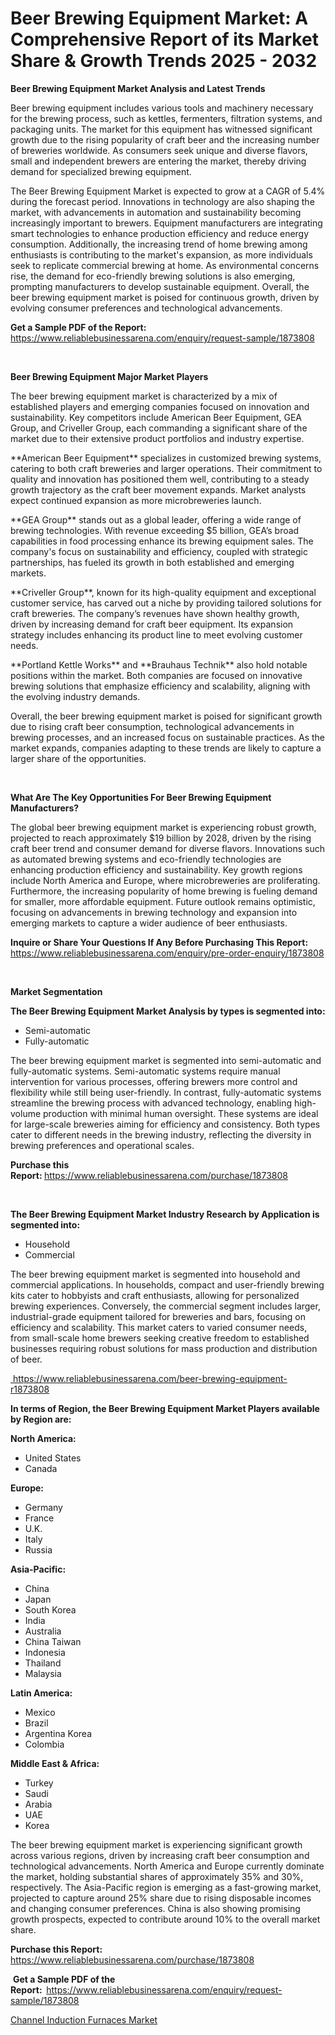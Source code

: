 <p><h1>Beer Brewing Equipment Market: A Comprehensive Report of its Market Share & Growth Trends 2025 - 2032</h1></p><p><strong>Beer Brewing Equipment Market Analysis and Latest Trends</strong></p>
<p><p>Beer brewing equipment includes various tools and machinery necessary for the brewing process, such as kettles, fermenters, filtration systems, and packaging units. The market for this equipment has witnessed significant growth due to the rising popularity of craft beer and the increasing number of breweries worldwide. As consumers seek unique and diverse flavors, small and independent brewers are entering the market, thereby driving demand for specialized brewing equipment.</p><p>The Beer Brewing Equipment Market is expected to grow at a CAGR of 5.4% during the forecast period. Innovations in technology are also shaping the market, with advancements in automation and sustainability becoming increasingly important to brewers. Equipment manufacturers are integrating smart technologies to enhance production efficiency and reduce energy consumption. Additionally, the increasing trend of home brewing among enthusiasts is contributing to the market's expansion, as more individuals seek to replicate commercial brewing at home. As environmental concerns rise, the demand for eco-friendly brewing solutions is also emerging, prompting manufacturers to develop sustainable equipment. Overall, the beer brewing equipment market is poised for continuous growth, driven by evolving consumer preferences and technological advancements.</p></p>
<p><strong>Get a Sample PDF of the Report:&nbsp;</strong> <a href="https://www.reliablebusinessarena.com/enquiry/request-sample/1873808?utm_campaign=2930&utm_medium=2&utm_source=Github&utm_content=ia&utm_term=08042025&utm_id=beer-brewing-equipment">https://www.reliablebusinessarena.com/enquiry/request-sample/1873808</a></p>
<p>&nbsp;</p>
<p><strong>Beer Brewing Equipment Major Market Players</strong></p>
<p><p>The beer brewing equipment market is characterized by a mix of established players and emerging companies focused on innovation and sustainability. Key competitors include American Beer Equipment, GEA Group, and Criveller Group, each commanding a significant share of the market due to their extensive product portfolios and industry expertise.</p><p>**American Beer Equipment** specializes in customized brewing systems, catering to both craft breweries and larger operations. Their commitment to quality and innovation has positioned them well, contributing to a steady growth trajectory as the craft beer movement expands. Market analysts expect continued expansion as more microbreweries launch.</p><p>**GEA Group** stands out as a global leader, offering a wide range of brewing technologies. With revenue exceeding $5 billion, GEA’s broad capabilities in food processing enhance its brewing equipment sales. The company's focus on sustainability and efficiency, coupled with strategic partnerships, has fueled its growth in both established and emerging markets.</p><p>**Criveller Group**, known for its high-quality equipment and exceptional customer service, has carved out a niche by providing tailored solutions for craft breweries. The company’s revenues have shown healthy growth, driven by increasing demand for craft beer equipment. Its expansion strategy includes enhancing its product line to meet evolving customer needs.</p><p>**Portland Kettle Works** and **Brauhaus Technik** also hold notable positions within the market. Both companies are focused on innovative brewing solutions that emphasize efficiency and scalability, aligning with the evolving industry demands.</p><p>Overall, the beer brewing equipment market is poised for significant growth due to rising craft beer consumption, technological advancements in brewing processes, and an increased focus on sustainable practices. As the market expands, companies adapting to these trends are likely to capture a larger share of the opportunities.</p></p>
<p>&nbsp;</p>
<p><strong>What Are The Key Opportunities For Beer Brewing Equipment Manufacturers?</strong></p>
<p><p>The global beer brewing equipment market is experiencing robust growth, projected to reach approximately $19 billion by 2028, driven by the rising craft beer trend and consumer demand for diverse flavors. Innovations such as automated brewing systems and eco-friendly technologies are enhancing production efficiency and sustainability. Key growth regions include North America and Europe, where microbreweries are proliferating. Furthermore, the increasing popularity of home brewing is fueling demand for smaller, more affordable equipment. Future outlook remains optimistic, focusing on advancements in brewing technology and expansion into emerging markets to capture a wider audience of beer enthusiasts.</p></p>
<p><strong>Inquire or Share Your Questions If Any Before Purchasing This Report:</strong> <a href="https://www.reliablebusinessarena.com/enquiry/pre-order-enquiry/1873808?utm_campaign=2930&utm_medium=2&utm_source=Github&utm_content=ia&utm_term=08042025&utm_id=beer-brewing-equipment">https://www.reliablebusinessarena.com/enquiry/pre-order-enquiry/1873808</a></p>
<p>&nbsp;</p>
<p><strong>Market Segmentation</strong></p>
<p><strong>The Beer Brewing Equipment Market Analysis by types is segmented into:</strong></p>
<p><ul><li>Semi-automatic</li><li>Fully-automatic</li></ul></p>
<p><p>The beer brewing equipment market is segmented into semi-automatic and fully-automatic systems. Semi-automatic systems require manual intervention for various processes, offering brewers more control and flexibility while still being user-friendly. In contrast, fully-automatic systems streamline the brewing process with advanced technology, enabling high-volume production with minimal human oversight. These systems are ideal for large-scale breweries aiming for efficiency and consistency. Both types cater to different needs in the brewing industry, reflecting the diversity in brewing preferences and operational scales.</p></p>
<p><strong>Purchase this Report:&nbsp;</strong><a href="https://www.reliablebusinessarena.com/purchase/1873808?utm_campaign=2930&utm_medium=2&utm_source=Github&utm_content=ia&utm_term=08042025&utm_id=beer-brewing-equipment">https://www.reliablebusinessarena.com/purchase/1873808</a></p>
<p>&nbsp;</p>
<p><strong>The Beer Brewing Equipment Market Industry Research by Application is segmented into:</strong></p>
<p><ul><li>Household</li><li>Commercial</li></ul></p>
<p><p>The beer brewing equipment market is segmented into household and commercial applications. In households, compact and user-friendly brewing kits cater to hobbyists and craft enthusiasts, allowing for personalized brewing experiences. Conversely, the commercial segment includes larger, industrial-grade equipment tailored for breweries and bars, focusing on efficiency and scalability. This market caters to varied consumer needs, from small-scale home brewers seeking creative freedom to established businesses requiring robust solutions for mass production and distribution of beer.</p></p>
<p><a href="https://www.reliablebusinessarena.com/beer-brewing-equipment-r1873808?utm_campaign=2930&utm_medium=2&utm_source=Github&utm_content=ia&utm_term=08042025&utm_id=beer-brewing-equipment">&nbsp;https://www.reliablebusinessarena.com/beer-brewing-equipment-r1873808</a></p>
<p><strong>In terms of Region, the Beer Brewing Equipment Market Players available by Region are:</strong></p>
<p>
    <p> <strong> North America: </strong>
        <ul>
            <li>United States</li>
            <li>Canada</li>
        </ul>
        </p> 
    <p> <strong> Europe: </strong>
        <ul>
            <li>Germany</li>
            <li>France</li>
            <li>U.K.</li>
            <li>Italy</li>
            <li>Russia</li>
        </ul>
        </p> 
    <p> <strong> Asia-Pacific: </strong>
        <ul>
            <li>China</li>
            <li>Japan</li>
            <li>South Korea</li>
            <li>India</li>
            <li>Australia</li>
            <li>China Taiwan</li>
            <li>Indonesia</li>
            <li>Thailand</li>
            <li>Malaysia</li>
        </ul>
        </p> 
    <p> <strong> Latin America: </strong>
        <ul>
            <li>Mexico</li>
            <li>Brazil</li>
            <li>Argentina Korea</li>
            <li>Colombia</li>
        </ul>
        </p> 
    <p> <strong> Middle East & Africa: </strong>
        <ul>
            <li>Turkey</li>
            <li>Saudi</li>
            <li>Arabia</li>
            <li>UAE</li>
            <li>Korea</li>
        </ul>
    </p>
    </p>
<p><p>The beer brewing equipment market is experiencing significant growth across various regions, driven by increasing craft beer consumption and technological advancements. North America and Europe currently dominate the market, holding substantial shares of approximately 35% and 30%, respectively. The Asia-Pacific region is emerging as a fast-growing market, projected to capture around 25% share due to rising disposable incomes and changing consumer preferences. China is also showing promising growth prospects, expected to contribute around 10% to the overall market share.</p></p>
<p><strong>Purchase this Report: </strong><a href="https://www.reliablebusinessarena.com/purchase/1873808?utm_campaign=2930&utm_medium=2&utm_source=Github&utm_content=ia&utm_term=08042025&utm_id=beer-brewing-equipment">https://www.reliablebusinessarena.com/purchase/1873808</a></p>
<p>&nbsp;<strong>Get a Sample PDF of the Report:&nbsp;&nbsp;</strong><a href="https://www.reliablebusinessarena.com/enquiry/request-sample/1873808?utm_campaign=2930&utm_medium=2&utm_source=Github&utm_content=ia&utm_term=08042025&utm_id=beer-brewing-equipment">https://www.reliablebusinessarena.com/enquiry/request-sample/1873808</a></p>
<p><strong></strong></p>
<p><p><a href="https://github.com/organophelia8282/Market-Research-Report-List-1/blob/main/channel-induction-furnaces-market.md?utm_campaign=2930&utm_medium=2&utm_source=Github&utm_content=ia&utm_term=08042025&utm_id=beer-brewing-equipment">Channel Induction Furnaces Market</a></p></p>